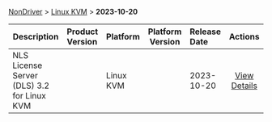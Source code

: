 
[NonDriver](/README.md)  >  [Linux KVM](/index/NonDriver/Linux_KVM.md)  >  **2023-10-20**



| Description            | Product Version    | Platform                | Platform Version           | Release Date           |             Actions              |
| ---------------------- | :----------------- | :---------------------- | -------------------------- | :--------------------- | :------------------------------: |
| NLS License Server (DLS) 3.2 for Linux KVM |  | Linux KVM |  | 2023-10-20 | [View Details](/details/c0e6b2_NLS_License_Server_(DLS)_3.2_for_Linux_KVM.md) |
